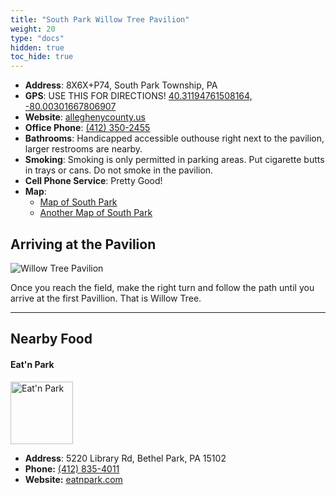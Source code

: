 ```yaml
---
title: "South Park Willow Tree Pavilion"
weight: 20
type: "docs"
hidden: true
toc_hide: true
---
```


- **Address**: 8X6X+P74, South Park Township, PA
- **GPS**: USE THIS FOR DIRECTIONS! [40.31194761508164, -80.00301667806907](https://goo.gl/maps/784HSWUrMPuaNmjV6)
- **Website**: [alleghenycounty.us](https://www.alleghenycounty.us/parks/south-park/willow-tree.aspx)
- **Office Phone**: [(412) 350-2455](tel:412-350-2455)
- **Bathrooms**: Handicapped accessible outhouse right next to the pavilion, larger restrooms are nearby.
- **Smoking**: Smoking is only permitted in parking areas. Put cigarette butts in trays or cans. Do not smoke in the pavilion.
- **Cell Phone Service**: Pretty Good!
- **Map**: 
  - [Map of South Park](/images/sites/south_park/SouthPark.png) 
  - [Another Map of South Park](/images/sites/south_park/south_park_map.png)

## Arriving at the Pavilion

![Willow Tree Pavilion](/images/sites/south_park/willow_tree/sp_willowtree.jpg)

Once you reach the field, make the right turn and follow the path until you arrive at the first Pavillion. That is Willow Tree.

---

## Nearby Food

#### Eat'n Park

<img src="/images/logos/eat_n_park_logo.jpg" alt="Eat'n Park" style="height:100px;">

- **Address**: 5220 Library Rd, Bethel Park, PA 15102
- **Phone:** [(412) 835-4011 ](tel:+14128354011)
- **Website:** [eatnpark.com](https://locations.eatnpark.com/pa/bethelpark/)
